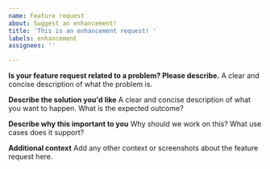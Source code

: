 ```yaml
---
name: Feature request
about: Suggest an enhancement!
title: 'This is an enhancement request! '
labels: enhancement
assignees: ''

---
```


<!--
Before opening a new issue, please search existing issues: https://github.com/newrelic/developer-website/issues. 

 DISCLAIMER: Not every feature request will be worked on, but hearing about what you want is important. Don't be afraid to add a feature request! -->

**Is your feature request related to a problem? Please describe.**
A clear and concise description of what the problem is.

**Describe the solution you'd like**
A clear and concise description of what you want to happen. What is the expected outcome?

**Describe why this important to you**
Why should we work on this? What use cases does it support? 

**Additional context**
Add any other context or screenshots about the feature request here.
